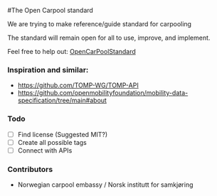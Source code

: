 #The Open Carpool standard

We are trying to make reference/guide standard for carpooling

The standard will remain open for all to use, improve, and implement.

Feel free to help out: [OpenCarPoolStandard](OpenCarPoolStandard0.1.md)

### Inspiration and similar: 
* https://github.com/TOMP-WG/TOMP-API
* https://github.com/openmobilityfoundation/mobility-data-specification/tree/main#about

### Todo
- [ ] Find license (Suggested MIT?)
- [ ] Create all possible tags
- [ ] Connect with APIs

### Contributors
* Norwegian carpool embassy / Norsk institutt for samkjøring
